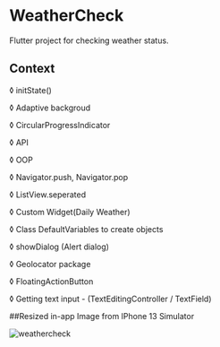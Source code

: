 # WeatherCheck

Flutter project for checking weather status.

## Context

◊ initState()

◊ Adaptive backgroud

◊ CircularProgressIndicator

◊ API

◊ OOP

◊ Navigator.push, Navigator.pop

◊ ListView.seperated

◊ Custom Widget(Daily Weather)

◊ Class DefaultVariables to create objects

◊ showDialog (Alert dialog)

◊ Geolocator package

◊ FloatingActionButton

◊ Getting text input - (TextEditingController / TextField)

##Resized in-app Image from IPhone 13 Simulator

![weathercheck](https://user-images.githubusercontent.com/24735699/147888410-ab281431-f7eb-496b-b8d0-99803f0861b2.png)



